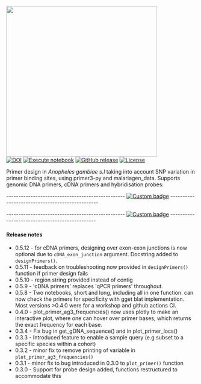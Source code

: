 [<img src="https://github.com/sanjaynagi/AgamPrimer/blob/main/graphics/AgamPrimer_logo.png?raw=True" width="400"/>](https://github.com/sanjaynagi/AgamPrimer/blob/main/graphics/AgamPrimer_logo.png?raw=True)   
[![DOI](https://zenodo.org/badge/503315581.svg)](https://zenodo.org/badge/latestdoi/503315581)
[![Execute notebook](https://github.com/sanjaynagi/AgamPrimer/workflows/Execute%20notebook/badge.svg)](https://github.com/sanjaynagi/AgamPrimer/actions?query=workflow:"Execute+notebook")
[![GitHub release](https://img.shields.io/github/release/sanjaynagi/AgamPrimer?include_prereleases=&sort=semver&color=blue)](https://github.com/sanjaynagi/AgamPrimer/releases/)
[![License](https://img.shields.io/badge/License-MIT-blue)](#license)

Primer design in *Anopheles gambiae s.l* taking into account SNP variation in primer binding sites, using primer3-py and malariagen_data. Supports genomic DNA primers, cDNA primers and hybridisation probes:    

------------------------------------------------- [![Custom badge](https://img.shields.io/endpoint?color=white&logo=Google%20Colab&url=https%3A%2F%2Fraw.githubusercontent.com%2Fsanjaynagi%2FAgamPrimer%2Fmain%2Fgraphics%2Fbadge.json)](https://colab.research.google.com/github/sanjaynagi/AgamPrimer/blob/main/notebooks/AgamPrimer-long.ipynb) ------------------------------------------------   


------------------------------------------------- [![Custom badge](https://img.shields.io/endpoint?color=red&logo=Google%20Colab&url=https%3A%2F%2Fraw.githubusercontent.com%2Fsanjaynagi%2FAgamPrimer%2Fmain%2Fgraphics%2Fbadge-short.json)](https://colab.research.google.com/github/sanjaynagi/AgamPrimer/blob/main/notebooks/AgamPrimer-short.ipynb) -----------------------------------------------  



#### Release notes

- 0.5.12 - for cDNA primers, designing over exon-exon junctions is now optional due to `cDNA_exon_junction` argument. Docstring added to `designPrimers()`. 
- 0.5.11 - feedback on troubleshooting now provided in `designPrimers()` function if primer design fails
- 0.5.10 - region string provided instead of contig 
- 0.5.9 - 'cDNA primers' replaces 'qPCR primers' throughout.
- 0.5.8 - Two notebooks, short and long, including all in one function. can now check the primers for specificity with gget blat implementation. Most versions >0.4.0  were for a workshop and github actions CI.
- 0.4.0 - plot_primer_ag3_frequencies() now uses plotly to make an interactive plot, where one can hover over primer bases, which returns the exact frequency for each base.
- 0.3.4 - Fix bug in get_gDNA_sequence() and in plot_primer_locs()
- 0.3.3 - Introduced feature to enable a sample query (e.g subset to a specific species within a cohort)
- 0.3.2 - minor fix to remove printing of variable in `plot_primer_ag3_frequencies()`
- 0.3.1 - minor fix to bug introduced in 0.3.0 to `plot_primer()` function
- 0.3.0 - Support for probe design added, functions restructured to accommodate this
